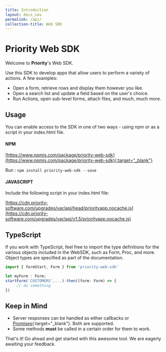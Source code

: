 ```yaml
---
title: Introduction
layout: docs_nav
permalink: /api/
collection-title: Web SDK
---
```


# Priority Web SDK

Welcome to **Priority**'s Web SDK.

Use this SDK to develop apps that allow users to perform a variety of actions. A few examples:

* Open a form, retrieve rows and display them however you like.
* Open a search list and update a field based on the user's choice.
* Run Actions, open sub-level forms, attach files, and much, much more.

## Usage
You can enable access to the SDK in one of two ways - using npm or as a script in your index.html file.
#### NPM
[https://www.npmjs.com/package/priority-web-sdk](https://www.npmjs.com/package/priority-web-sdk){:target="_blank"}

Run : `npm install priority-web-sdk --save`

#### JAVASCRIPT

Include the following script in your index.html file:

[https://cdn.priority-software.com/upgrades/var/api/head/priorityapp.nocache.js](https://cdn.priority-software.com/upgrades/var/api/v1.5/priorityapp.nocache.js)

## TypeScript

If you work with TypeScript, feel free to import the type definitions for the various objects included in the WebSDK, such as Form, Proc, and more. Object types are specified as part of the documentation.

```ts
import { formStart, Form } from 'priority-web-sdk'

let myForm : Form;
startForm('CUSTOMERS',...).then((form: Form) => {
     // do something
})
```


## Keep in Mind

- Server responses can be handled as either callbacks or [Promises](https://developer.mozilla.org/en-US/docs/Web/JavaScript/Reference/Global_Objects/Promise){:target="_blank"}. Both are supported.
- Some methods **must** be called in a certain order for them to work.

That's it! Go ahead and get started with this awesome tool. We are eagerly awaiting your feedback.









